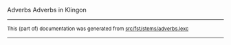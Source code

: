 Adverbs
Adverbs in Klingon 

* * *

<small>This (part of) documentation was generated from [src/fst/stems/adverbs.lexc](https://github.com/giellalt/lang-tlh/blob/main/src/fst/stems/adverbs.lexc)</small>

---

